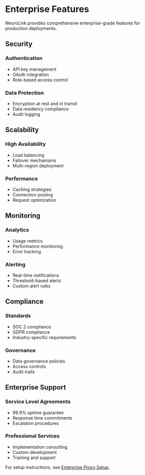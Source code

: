 # Enterprise Features

NeuroLink provides comprehensive enterprise-grade features for production deployments.

## Security

### Authentication

- API key management
- OAuth integration
- Role-based access control

### Data Protection

- Encryption at rest and in transit
- Data residency compliance
- Audit logging

## Scalability

### High Availability

- Load balancing
- Failover mechanisms
- Multi-region deployment

### Performance

- Caching strategies
- Connection pooling
- Request optimization

## Monitoring

### Analytics

- Usage metrics
- Performance monitoring
- Error tracking

### Alerting

- Real-time notifications
- Threshold-based alerts
- Custom alert rules

## Compliance

### Standards

- SOC 2 compliance
- GDPR compliance
- Industry-specific requirements

### Governance

- Data governance policies
- Access controls
- Audit trails

## Enterprise Support

### Service Level Agreements

- 99.9% uptime guarantee
- Response time commitments
- Escalation procedures

### Professional Services

- Implementation consulting
- Custom development
- Training and support

For setup instructions, see [Enterprise Proxy Setup](../getting-started/ENTERPRISE-PROXY-SETUP.md).
